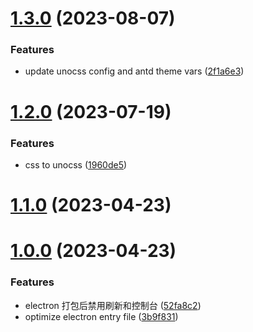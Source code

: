 # [1.3.0](https://github.com/xinlei3166/vite-electron-template/compare/v1.2.0...v1.3.0) (2023-08-07)


### Features

* update unocss config and antd theme vars ([2f1a6e3](https://github.com/xinlei3166/vite-electron-template/commit/2f1a6e3e82921f9026a2a17ac1faea4dea6ecbc2))



# [1.2.0](https://github.com/xinlei3166/vite-electron-template/compare/v1.1.0...v1.2.0) (2023-07-19)


### Features

* css to unocss ([1960de5](https://github.com/xinlei3166/vite-electron-template/commit/1960de5c7a96203a84be90b40093cfc5da02d04f))



# [1.1.0](https://github.com/xinlei3166/vite-electron-template/compare/v1.0.0...v1.1.0) (2023-04-23)



# [1.0.0](https://github.com/xinlei3166/vite-electron-template/compare/3b9f8318043a9cd5c0694f438f25bee8569c83ed...v1.0.0) (2023-04-23)


### Features

* electron 打包后禁用刷新和控制台 ([52fa8c2](https://github.com/xinlei3166/vite-electron-template/commit/52fa8c2edbd1f5a3ad0e5a8e980063c2b2146944))
* optimize electron entry file ([3b9f831](https://github.com/xinlei3166/vite-electron-template/commit/3b9f8318043a9cd5c0694f438f25bee8569c83ed))



